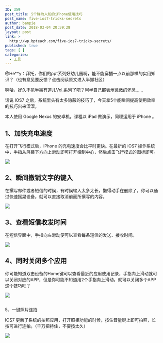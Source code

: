 ```yaml
---
ID: 359
post_title: 5个鲜为人知的iPhone使用技巧
post_name: five-ios7-tricks-secrets
author: banpie
post_date: 2018-03-04 20:59:28
layout: post
link: >
  http://wp.bpteach.com/five-ios7-tricks-secrets/
published: true
tags: [ ]
categories:
  - 工具
---
```

@He**y：拜托，你们的ppt系列好幼儿园啊，能不能穿插一点以前那样的实用知识？（也有意见要反馈？点击阅读原文进入半撇社区）

啊哈，好久不见半撇有道儿Vol.系列了吧？阿半自己都表示微微的怀念……

话说 IOS7 之后，系统里头有太多隐蔽的技巧了，今天拿5个能瞬间提高使用效率的技巧出来溜溜。

本人使用 Google Nexus 的安卓机，课程以 iPad 做演示，同理运用于 iPhone 。

## 1、加快充电速度

在打开飞行模式后，iPhone 的充电速度会比平时更快。在最新的 iOS7 操作系统中，手指从屏幕下方向上滑动即可打开控制中心，然后点击飞行模式的图标即可。

![](http://mmbiz.qpic.cn/mmbiz/z3T1vlHdIX9xbdmGAAaLsaOWUbw4xPu6lPO4CdB6icqpHDqMEWqrJx67g7kcNxPicxGrmZvrrwR5xoH9v6zMB8ow/0)

## 2、瞬间撤销文字的键入

在撰写邮件或者短信的时候，有时候输入太多太长，懒得动手在删除了。你可以通过快速摇晃设备，就可以直接取消前面所撰写的内容。

**![](http://mmbiz.qpic.cn/mmbiz/z3T1vlHdIX9xbdmGAAaLsaOWUbw4xPu6vOrVukSyk4SvJAw8gxWgOricgyhZQy3deZhXaJk80rI52ibHZJd9KqxA/0)**

## 3、查看短信收发时间

在短信界面中，手指向左滑动便可以查看每条短信的发送、接收时间。

![](http://mmbiz.qpic.cn/mmbiz/z3T1vlHdIX9xbdmGAAaLsaOWUbw4xPu6Q1CiblibFkQK0NaAxjbYkRvj7wVz7B3ajjv85fzuZWFroOic2tXY92a3g/0)

## 4、同时关闭多个应用

你可能知道双击设备的Home键可以查看最近的应用使用记录，手指向上滑动就可以关闭对应的APP，但是你可能不知道用2个手指向上滑动，就可以关闭多个APP这个技巧吧？

![](http://mmbiz.qpic.cn/mmbiz/z3T1vlHdIX9xbdmGAAaLsaOWUbw4xPu6Y7YRC7I7B7qWc6XibkpTOmmsA0lgdf764rdS7HiaHloXB1eATxOoeMrA/0)

##

5、一键照片连拍

IOS7 更新了系统的拍照应用，打开照相功能的时候，按住音量键上即可拍照，长按可进行连拍。（千万把持住，不要按太久）

![](http://mmbiz.qpic.cn/mmbiz/z3T1vlHdIX9xbdmGAAaLsaOWUbw4xPu6ibMLiaMibzneGdQwHNcYpxNAMBHytnPCrRvSNWlic689YddkRMoZexh9BA/0)